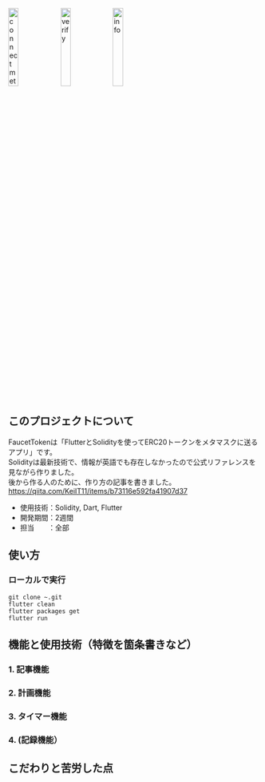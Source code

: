 <img src="https://user-images.githubusercontent.com/81548811/229280709-88d64595-59c4-42b4-80f1-a72c6e7d1531.PNG" alt="connect metamask" width="20%"> <img src="https://user-images.githubusercontent.com/81548811/229280713-f5e8a52b-746d-488e-8e96-02c6dd0d0fbb.PNG" alt="verify" width="20%"> <img src="https://user-images.githubusercontent.com/81548811/229280716-ff340730-9368-4bfa-b3a1-d0e6688a19dc.PNG" alt="info" width="20%">

## このプロジェクトについて
FaucetTokenは「FlutterとSolidityを使ってERC20トークンをメタマスクに送るアプリ」です。  
Solidityは最新技術で、情報が英語でも存在しなかったので公式リファレンスを見ながら作りました。  
後から作る人のために、作り方の記事を書きました。  
https://qiita.com/KeiIT11/items/b73116e592fa41907d37
- 使用技術：Solidity, Dart, Flutter  
- 開発期間：2週間  
- 担当　　：全部  

## 使い方
### ローカルで実行
```
git clone ~.git
flutter clean
flutter packages get
flutter run
```

## 機能と使用技術（特徴を箇条書きなど）
### 1. 記事機能

### 2. 計画機能
### 3. タイマー機能
### 4. (記録機能）

## こだわりと苦労した点
